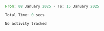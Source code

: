 <!--START_SECTION:waka-->

```rust
From: 08 January 2025 - To: 15 January 2025

Total Time: 0 secs

No activity tracked
```

<!--END_SECTION:waka-->
